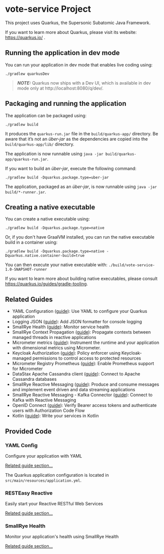 # vote-service Project

This project uses Quarkus, the Supersonic Subatomic Java Framework.

If you want to learn more about Quarkus, please visit its website: https://quarkus.io/ .

## Running the application in dev mode

You can run your application in dev mode that enables live coding using:

```shell script
./gradlew quarkusDev
```

> **_NOTE:_**  Quarkus now ships with a Dev UI, which is available in dev mode only at http://localhost:8080/q/dev/.

## Packaging and running the application

The application can be packaged using:

```shell script
./gradlew build
```

It produces the `quarkus-run.jar` file in the `build/quarkus-app/` directory.
Be aware that it’s not an _über-jar_ as the dependencies are copied into the `build/quarkus-app/lib/` directory.

The application is now runnable using `java -jar build/quarkus-app/quarkus-run.jar`.

If you want to build an _über-jar_, execute the following command:

```shell script
./gradlew build -Dquarkus.package.type=uber-jar
```

The application, packaged as an _über-jar_, is now runnable using `java -jar build/*-runner.jar`.

## Creating a native executable

You can create a native executable using:

```shell script
./gradlew build -Dquarkus.package.type=native
```

Or, if you don't have GraalVM installed, you can run the native executable build in a container using:

```shell script
./gradlew build -Dquarkus.package.type=native -Dquarkus.native.container-build=true
```

You can then execute your native executable with: `./build/vote-service-1.0-SNAPSHOT-runner`

If you want to learn more about building native executables, please consult https://quarkus.io/guides/gradle-tooling.

## Related Guides

- YAML Configuration ([guide](https://quarkus.io/guides/config#yaml)): Use YAML to configure your Quarkus application
- Logging JSON ([guide](https://quarkus.io/guides/logging#json-logging)): Add JSON formatter for console logging
- SmallRye Health ([guide](https://quarkus.io/guides/microprofile-health)): Monitor service health
- SmallRye Context Propagation ([guide](https://quarkus.io/guides/context-propagation)): Propagate contexts between
  managed threads in reactive applications
- Micrometer metrics ([guide](https://quarkus.io/guides/micrometer)): Instrument the runtime and your application with
  dimensional metrics using Micrometer.
- Keycloak Authorization ([guide](https://quarkus.io/guides/security-keycloak-authorization)): Policy enforcer using
  Keycloak-managed permissions to control access to protected resources
- Micrometer Registry Prometheus ([guide](https://quarkus.io/guides/micrometer)): Enable Prometheus support for
  Micrometer
- DataStax Apache Cassandra client ([guide](https://quarkus.io/guides/cassandra)): Connect to Apache Cassandra databases
- SmallRye Reactive Messaging ([guide](https://quarkus.io/guides/reactive-messaging)): Produce and consume messages and
  implement event driven and data streaming applications
- SmallRye Reactive Messaging - Kafka Connector ([guide](https://quarkus.io/guides/kafka-reactive-getting-started)):
  Connect to Kafka with Reactive Messaging
- OpenID Connect ([guide](https://quarkus.io/guides/security-openid-connect)): Verify Bearer access tokens and
  authenticate users with Authorization Code Flow
- Kotlin ([guide](https://quarkus.io/guides/kotlin)): Write your services in Kotlin

## Provided Code

### YAML Config

Configure your application with YAML

[Related guide section...](https://quarkus.io/guides/config-reference#configuration-examples)

The Quarkus application configuration is located in `src/main/resources/application.yml`.

### RESTEasy Reactive

Easily start your Reactive RESTful Web Services

[Related guide section...](https://quarkus.io/guides/getting-started-reactive#reactive-jax-rs-resources)

### SmallRye Health

Monitor your application's health using SmallRye Health

[Related guide section...](https://quarkus.io/guides/smallrye-health)
